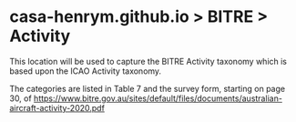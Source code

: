 # casa-henrym.github.io > BITRE > Activity

This location will be used to capture the BITRE Activity taxonomy which is based upon the ICAO Activity taxonomy.

The categories are listed in Table 7 and the survey form, starting on page 30, of https://www.bitre.gov.au/sites/default/files/documents/australian-aircraft-activity-2020.pdf

